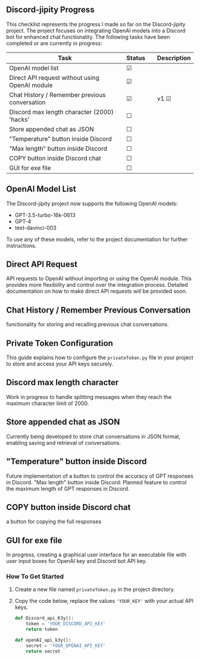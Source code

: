 ## Discord-jipity Progress
This checklist represents the progress I made so far on the Discord-jipity project. The project focuses on integrating OpenAI models into a Discord bot for enhanced chat functionality. The following tasks have been completed or are currently in progress:


| Task                                         | Status |            | Description |
|----------------------------------------------|--------|------------|-------------|
| OpenAI model list                             | &#9745;     |
| Direct API request without using OpenAI module| &#9745;     |
| Chat History / Remember previous conversation | &#9745;     |      | v1 &#9745;
| Discord max length character (2000) 'hacks'   | &#9744;     |
| Store appended chat as JSON                   | &#9744;     |
| "Temperature" button inside Discord           | &#9744;     |
| "Max length" button inside Discord            | &#9744;     |
| COPY button inside Discord chat               | &#9744;     |
| GUI for exe file                              | &#9744;     |

## OpenAI Model List

The Discord-jipity project now supports the following OpenAI models:

- GPT-3.5-turbo-16k-0613
- GPT-4
- text-davinci-003

To use any of these models, refer to the project documentation for further instructions.

## Direct API Request

API requests to OpenAI without importing or using the OpenAI module. This provides more flexibility and control over the integration process. Detailed documentation on how to make direct API requests will be provided soon.

## Chat History / Remember Previous Conversation

functionality for storing and recalling previous chat conversations.

## Private Token Configuration

This guide explains how to configure the `privateToken.py` file in your project to store and access your API keys securely.

## Discord max length character
Work in progress to handle splitting messages when they reach the maximum character limit of 2000.

## Store appended chat as JSON
Currently being developed to store chat conversations in JSON format, enabling saving and retrieval of conversations.

## "Temperature" button inside Discord
Future implementation of a button to control the accuracy of GPT responses in Discord.
"Max length" button inside Discord: Planned feature to control the maximum length of GPT responses in Discord.

## COPY button inside Discord chat 
a button for copying the full responses

## GUI for exe file
 In progress, creating a graphical user interface for an executable file with user input boxes for OpenAI key and Discord bot API key.

### How To Get Started

1. Create a new file named `privateToken.py` in the project directory.

2. Copy the code below, replace the values `'YOUR_KEY'` with your actual API keys.

   ```python
   def Discord_api_K3y():
       token = 'YOUR_DISCORD_API_KEY'
       return token

   def openAI_api_k3y():
       secret = 'YOUR_OPENAI_API_KEY'
       return secret

